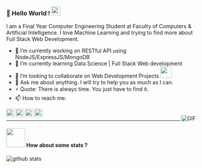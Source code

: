 ### 👋 Hello World !  <img src="https://github.com/TheDudeThatCode/TheDudeThatCode/blob/master/Assets/Earth.gif" width="24px">
    
I am a Final Year Computer Engineering Student at Faculty of Computers & Artificial Intelligence. I love Machine Learning and trying to find more about Full Stack Web Development. 

- 🔭 I’m currently working on RESTful API using NodeJS/ExpressJS/MongoDB
- 🌱 I’m currently learning Data Science | Full Stack Web development
- 👯 I’m looking to collaborate on Web Development Projects <img src="https://media.giphy.com/media/WUlplcMpOCEmTGBtBW/giphy.gif" width="30">
- 💬 Ask me about anything. I will try to help you as much as I can.
- ⚡ Quote: There is always time. You just have to find it.
- 📫 How to reach me:

<a href="https://twitter.com/Mahmoud03203227">
  <img align="left" alt="Mahmoud Yasser | Twitter" width="22px" src="https://cdn.jsdelivr.net/npm/simple-icons@v3/icons/twitter.svg" />
</a>
<a href="https://www.linkedin.com/in/mahmoud-yasser-081ab4158">
  <img align="left" alt="Mahmoud Yasser" width="22px" src="https://cdn.jsdelivr.net/npm/simple-icons@v3/icons/linkedin.svg" />
</a>
<a href="https://www.facebook.com/MahmoudYasserMLE/">
  <img align="left" alt="Mahmoud Yasser" width="22px" src="https://cdn.jsdelivr.net/npm/simple-icons@v3/icons/facebook.svg" />
</a>
<a href="https://github.com/Braineanear">
  <img align="left" alt="Mahmoud Yasser" width="22px" src="https://cdn.jsdelivr.net/npm/simple-icons@v3/icons/github.svg" />
</a>
<br>
  <img align="right" alt="GIF" src="https://media.giphy.com/media/836HiJc7pgzy8iNXCn/giphy.gif" />

----

#### <img src="https://media.giphy.com/media/VgCDAzcKvsR6OM0uWg/giphy.gif" width="50"> How about some stats ?
![github stats](https://github-readme-stats.vercel.app/api?username=Braineanear&show_icons=true&theme=dark)
